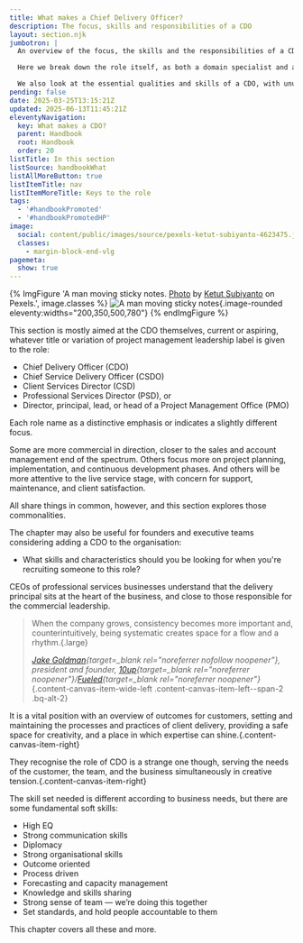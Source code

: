 ```yaml
---
title: What makes a Chief Delivery Officer?
description: The focus, skills and responsibilities of a CDO
layout: section.njk
jumbotron: |
  An overview of the focus, the skills and the responsibilities of a CDO, to appreciate the capabilities and characteristics that are required for organisational delivery leadership.

  Here we break down the role itself, as both a domain specialist and affecting the business as a whole, looking at what's distinctive in the client delivery portfolio from others in the C-suite.{.small}

  We also look at the essential qualities and skills of a CDO, with unusual mastery in communication and as a capable advocate for customer and team, as well as outlining seven other key skills for a CDO.{.small}
pending: false
date: 2025-03-25T13:15:21Z
updated: 2025-06-13T11:45:21Z
eleventyNavigation:
  key: What makes a CDO?
  parent: Handbook
  root: Handbook
  order: 20
listTitle: In this section
listSource: handbookWhat
listAllMoreButton: true
listItemTitle: nav
listItemMoreTitle: Keys to the role
tags:
  - '#handbookPromoted'
  - '#handbookPromotedHP'
image:
  social: content/public/images/source/pexels-ketut-subiyanto-4623475.jpg
  classes:
    - margin-block-end-vlg
pagemeta:
  show: true
---
```


{% ImgFigure 'A man moving sticky notes. <a href="https://www.pexels.com/photo/a-man-putting-sticky-notes-4623475/" target="_blank" rel="noopener">Photo</a> by <a href="https://www.pexels.com/@ketut-subiyanto/" target="_blank" rel="noopener">Ketut Subiyanto</a> on Pexels.', image.classes %}
![A man moving sticky notes](/public/images/source/pexels-ketut-subiyanto-4623475.jpg){.image-rounded eleventy:widths="200,350,500,780"}
{% endImgFigure %}

This section is mostly aimed at the CDO themselves, current or aspiring, whatever title or variation of project management leadership label is given to the role:

- Chief Delivery Officer (CDO)
- Chief Service Delivery Officer (CSDO)
- Client Services Director (CSD)
- Professional Services Director (PSD), or
- Director, principal, lead, or head of a Project Management Office (PMO)

Each role name as a distinctive emphasis or indicates a slightly different focus.

Some are more commercial in direction, closer to the sales and account management end of the spectrum. Others focus more on project planning, implementation, and continuous development phases. And others will be more attentive to the live service stage, with concern for support, maintenance, and client satisfaction.

All share things in common, however, and this section explores those commonalities.

The chapter may also be useful for founders and executive teams considering adding a CDO to the organisation:

- What skills and characteristics should you be looking for when you're recruiting someone to this role?

CEOs of professional services businesses understand that the delivery principal sits at the heart of the business, and close to those responsible for the commercial leadership.

> When the company grows, consistency becomes more important and, counterintuitively, being systematic creates space for a flow and a rhythm.{.large}
>
> *[Jake Goldman](https://www.linkedin.com/in/jacobgoldman/){target=_blank rel="noreferrer nofollow noopener"}, president and founder, [10up](https://10up.com/){target=_blank rel="noreferrer noopener"}/[Fueled](https://fueled.com/){target=_blank rel="noreferrer noopener"}*
{.content-canvas-item-wide-left .content-canvas-item-left--span-2 .bq-alt-2}

It is a vital position with an overview of outcomes for customers, setting and maintaining the processes and practices of client delivery, providing a safe space for creativity, and a place in which expertise can shine.{.content-canvas-item-right}

They recognise the role of CDO is a strange one though, serving the needs of the customer, the team, and the business simultaneously in creative tension.{.content-canvas-item-right}

The skill set needed is different according to business needs, but there are some fundamental soft skills:

- High EQ
- Strong communication skills
- Diplomacy
- Strong organisational skills
- Outcome oriented
- Process driven
- Forecasting and capacity management
- Knowledge and skills sharing
- Strong sense of team — we’re doing this together
- Set standards, and hold people accountable to them

This chapter covers all these and more.
